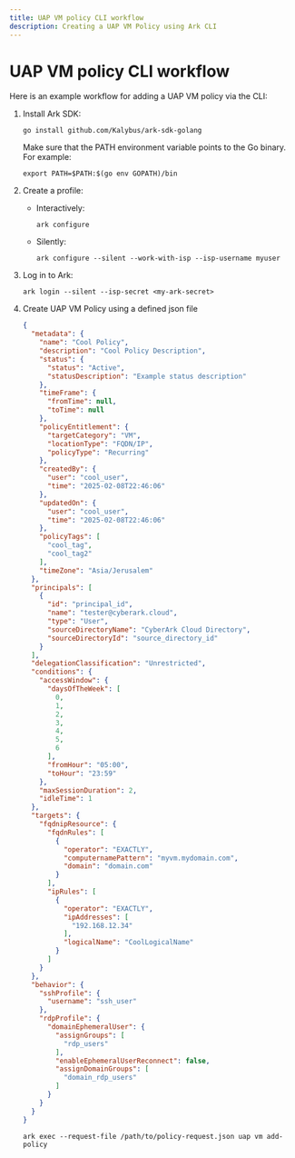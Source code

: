 ```yaml
---
title: UAP VM policy CLI workflow
description: Creating a UAP VM Policy using Ark CLI
---
```


# UAP VM policy CLI workflow
Here is an example workflow for adding a UAP VM policy via the CLI:

1. Install Ark SDK:
   ```shell linenums="0"
   go install github.com/Kalybus/ark-sdk-golang
   ```
   Make sure that the PATH environment variable points to the Go binary. For example:
   ```shell linenums="0"
   export PATH=$PATH:$(go env GOPATH)/bin
   ```
1. Create a profile:
    * Interactively:
        ```shell linenums="0"
        ark configure
        ```
    * Silently:
        ```shell linenums="0"
        ark configure --silent --work-with-isp --isp-username myuser
        ```
1. Log in to Ark:
    ```shell linenums="0"
    ark login --silent --isp-secret <my-ark-secret>
    ```
1. Create UAP VM Policy using a defined json file
    ```json
    {
      "metadata": {
        "name": "Cool Policy",
        "description": "Cool Policy Description",
        "status": {
          "status": "Active",
          "statusDescription": "Example status description"
        },
        "timeFrame": {
          "fromTime": null,
          "toTime": null
        },
        "policyEntitlement": {
          "targetCategory": "VM",
          "locationType": "FQDN/IP",
          "policyType": "Recurring"
        },
        "createdBy": {
          "user": "cool_user",
          "time": "2025-02-08T22:46:06"
        },
        "updatedOn": {
          "user": "cool_user",
          "time": "2025-02-08T22:46:06"
        },
        "policyTags": [
          "cool_tag",
          "cool_tag2"
        ],
        "timeZone": "Asia/Jerusalem"
      },
      "principals": [
        {
          "id": "principal_id",
          "name": "tester@cyberark.cloud",
          "type": "User",
          "sourceDirectoryName": "CyberArk Cloud Directory",
          "sourceDirectoryId": "source_directory_id"
        }
      ],
      "delegationClassification": "Unrestricted",
      "conditions": {
        "accessWindow": {
          "daysOfTheWeek": [
            0,
            1,
            2,
            3,
            4,
            5,
            6
          ],
          "fromHour": "05:00",
          "toHour": "23:59"
        },
        "maxSessionDuration": 2,
        "idleTime": 1
      },
      "targets": {
        "fqdnipResource": {
          "fqdnRules": [
            {
              "operator": "EXACTLY",
              "computernamePattern": "myvm.mydomain.com",
              "domain": "domain.com"
            }
          ],
          "ipRules": [
            {
              "operator": "EXACTLY",
              "ipAddresses": [
                "192.168.12.34"
              ],
              "logicalName": "CoolLogicalName"
            }
          ]
        }
      },
      "behavior": {
        "sshProfile": {
          "username": "ssh_user"
        },
        "rdpProfile": {
          "domainEphemeralUser": {
            "assignGroups": [
              "rdp_users"
            ],
            "enableEphemeralUserReconnect": false,
            "assignDomainGroups": [
              "domain_rdp_users"
            ]
          }
        }
      }
    }
    ```

    ```shell
    ark exec --request-file /path/to/policy-request.json uap vm add-policy
    ```
